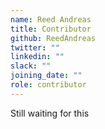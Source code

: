 ```yaml
---
name: Reed Andreas
title: Contributor
github: ReedAndreas
twitter: ""
linkedin: ""
slack: ""
joining_date: ""
role: contributor
---
```


Still waiting for this
